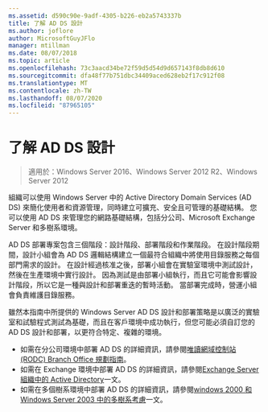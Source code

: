 ```yaml
---
ms.assetid: d590c90e-9adf-4305-b226-eb2a5743337b
title: 了解 AD DS 設計
ms.author: joflore
author: MicrosoftGuyJFlo
manager: mtillman
ms.date: 08/07/2018
ms.topic: article
ms.openlocfilehash: 73c3aacd34be72f59d5d54d9d657143f8db8d610
ms.sourcegitcommit: dfa48f77b751dbc34409aced628eb2f17c912f08
ms.translationtype: MT
ms.contentlocale: zh-TW
ms.lasthandoff: 08/07/2020
ms.locfileid: "87965105"
---
```

# <a name="understanding-ad-ds-design"></a>了解 AD DS 設計

> 適用於：Windows Server 2016、Windows Server 2012 R2、Windows Server 2012

組織可以使用 Windows Server 中的 Active Directory Domain Services (AD DS) 來簡化使用者和資源管理，同時建立可擴充、安全且可管理的基礎結構。 您可以使用 AD DS 來管理您的網路基礎結構，包括分公司、Microsoft Exchange Server 和多樹系環境。

AD DS 部署專案包含三個階段：設計階段、部署階段和作業階段。 在設計階段期間，設計小組會為 AD DS 邏輯結構建立一個最符合組織中將使用目錄服務之每個部門需求的設計。 在設計經過核准之後，部署小組會在實驗室環境中測試設計，然後在生產環境中實行設計。 因為測試是由部署小組執行，而且它可能會影響設計階段，所以它是一種與設計和部署重迭的暫時活動。 當部署完成時，營運小組會負責維護目錄服務。

雖然本指南中所提供的 Windows Server AD DS 設計和部署策略是以廣泛的實驗室和試驗程式測試為基礎，而且在客戶環境中成功執行，但您可能必須自訂您的 AD DS 設計和部署，以更符合特定、複雜的環境。

- 如需在分公司環境中部署 AD DS 的詳細資訊，請參閱[唯讀網域控制站 (RODC) Branch Office 規劃指南](/previous-versions/windows/it-pro/windows-server-2008-r2-and-2008/dd734758(v=ws.10))。
- 如需在 Exchange 環境中部署 AD DS 的詳細資訊，請參閱[Exchange Server 組織中的 Active Directory](/exchange/plan-and-deploy/active-directory/active-directory)一文。
- 如需在多個樹系環境中部署 AD DS 的詳細資訊，請參閱[windows 2000 和 Windows Server 2003 中的多樹系考慮](/previous-versions/windows/it-pro/windows-server-2003/cc739395(v=ws.10))一文。

